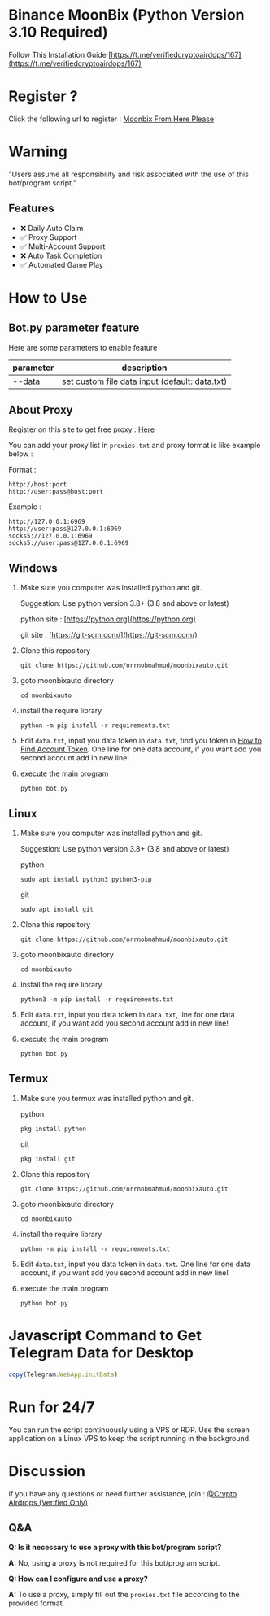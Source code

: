 # Binance MoonBix (Python Version 3.10 Required)
Follow This Installation Guide [https://t.me/verifiedcryptoairdops/167](https://t.me/verifiedcryptoairdops/167)
# Register ?

Click the following url to register : [Moonbix From Here Please ](https://t.me/Binance_Moonbix_bot/start?startApp=ref_1242349721&startapp=ref_1242349721&utm_medium=web_share_copy)

# Warning

"Users assume all responsibility and risk associated with the use of this bot/program script."

## Features
- ❌ Daily Auto Claim
- ✅ Proxy Support
- ✅ Multi-Account Support
- ❌ Auto Task Completion
- ✅ Automated Game Play

# How to Use

## Bot.py parameter feature

Here are some parameters to enable feature

| parameter | description                                    |
| --------- | ---------------------------------------------- |
| --data    | set custom file data input (default: data.txt) |

## About Proxy

Register on this site to get free proxy : [Here](https://www.webshare.io/)

You can add your proxy list in `proxies.txt` and proxy format is like example below :

Format :

```
http://host:port
http://user:pass@host:port
```

Example :

```
http://127.0.0.1:6969
http://user:pass@127.0.0.1:6969
socks5://127.0.0.1:6969
socks5://user:pass@127.0.0.1:6969
```

## Windows 

1. Make sure you computer was installed python and git.
   
   Suggestion: Use python version 3.8+ (3.8 and above or latest)

   python site : [https://python.org](https://python.org)
   
   git site : [https://git-scm.com/](https://git-scm.com/)

2. Clone this repository
   ```shell
   git clone https://github.com/orrnobmahmud/moonbixauto.git
   ```

3. goto moonbixauto directory
   ```
   cd moonbixauto
   ```

4. install the require library
   ```
   python -m pip install -r requirements.txt
   ```

5. Edit `data.txt`, input you data token in `data.txt`, find you token in [How to Find Account Token](#how-to-find-account-token). One line for one data account, if you want add you second account add in new line!

6. execute the main program 
   ```
   python bot.py
   ```

## Linux

1. Make sure you computer was installed python and git.
   
   Suggestion: Use python version 3.8+ (3.8 and above or latest)

   python
   ```shell
   sudo apt install python3 python3-pip
   ```
   git
   ```shell
   sudo apt install git
   ```

2. Clone this repository
   
   ```shell
   git clone https://github.com/orrnobmahmud/moonbixauto.git
   ```

3. goto moonbixauto directory

   ```shell
   cd moonbixauto
   ```

4. Install the require library
   
   ```
   python3 -m pip install -r requirements.txt
   ```

5. Edit `data.txt`, input you data token in `data.txt`, line for one data account, if you want add you second account add in new line!

6. execute the main program 
   ```
   python bot.py
   ```

## Termux

1. Make sure you termux was installed python and git.
   
   python
   ```
   pkg install python
   ```

   git
   ```
   pkg install git
   ```

2. Clone this repository
   ```shell
   git clone https://github.com/orrnobmahmud/moonbixauto.git
   ```

3. goto moonbixauto directory
   ```
   cd moonbixauto
   ```

4. install the require library
   ```
   python -m pip install -r requirements.txt
   ```

5. Edit `data.txt`, input you data token in `data.txt`. One line for one data account, if you want add you second account add in new line!

6. execute the main program 
   ```
   python bot.py
   ```


# Javascript Command to Get Telegram Data for Desktop

```javascript
copy(Telegram.WebApp.initData)
```

# Run for 24/7 

You can run the script continuously using a VPS or RDP. Use the screen application on a Linux VPS to keep the script running in the background.

# Discussion

If you have any questions or need further assistance, join : [@Crypto Airdrops (Verified Only)](https://t.me/+MCsnE9INs604YWJl)

## Q&A

**Q: Is it necessary to use a proxy with this bot/program script?**

**A:** No, using a proxy is not required for this bot/program script.

**Q: How can I configure and use a proxy?**

**A:** To use a proxy, simply fill out the `proxies.txt` file according to the provided format.
